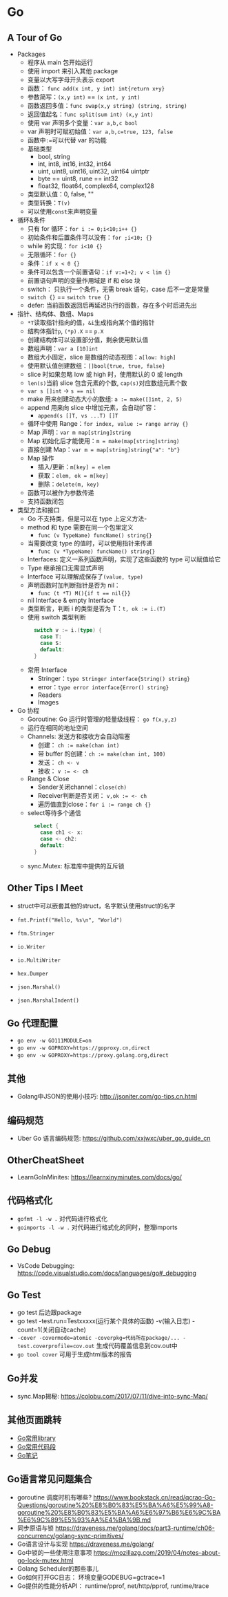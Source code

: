 # Go

## A Tour of Go

- Packages
  - 程序从 main 包开始运行
  - 使用 import 来引入其他 package
  - 变量以大写字母开头表示 export
  - 函数： `func add(x int, y int) int{return x+y}`
  - 参数简写：`(x,y int)` == `(x int, y int)`
  - 函数返回多值：`func swap(x,y string) (string, string)`
  - 返回值起名：`func split(sum int) (x,y int)`
  - 使用 var 声明多个变量：`var a,b,c bool`
  - var 声明时可赋初始值：`var a,b,c=true, 123, false`
  - 函数中`:=`可以代替 var 的功能
  - 基础类型
    - bool, string
    - int, int8, int16, int32, int64
    - uint, uint8, uint16, uint32, uint64 uintptr
    - byte == uint8, rune == int32
    - float32, float64, complex64, complex128
  - 类型默认值：0, false, ""
  - 类型转换：`T(v)`
  - 可以使用`const`来声明变量
- 循环&条件
  - 只有 for 循环：`for i := 0;i<10;i++ {}`
  - 初始条件和后置条件可以没有：`for ;i<10; {}`
  - while 的实现：`for i<10 {}`
  - 无限循环：`for {}`
  - 条件：`if x < 0 {}`
  - 条件可以包含一个前置语句：`if v:=1+2; v < lim {}`
  - 前置语句声明的变量作用域是 if 和 else 块
  - switch： 只执行一个条件，无需 break 语句，case 后不一定是常量
  - `switch {}` == `switch true {}`
  - defer: 当前函数返回后再延迟执行的函数，存在多个时后进先出
- 指针、结构体、数组、Maps
  - `*T`读取指针指向的值，`&i`生成指向某个值的指针
  - 结构体指针`p`, `(*p).X` == `p.X`
  - 创建结构体可以设置部分值，剩余使用默认值
  - 数组声明：`var a [10]int`
  - 数组大小固定，slice 是数组的动态视图：`a[low: high]`
  - 使用默认值创建数组：`[]bool{true, true, false}`
  - slice 时如果忽略 low 或 high 时，使用默认的 0 或 length
  - `len(s)`当前 slice 包含元素的个数, `cap(s)`对应数组元素个数
  - `var s []int` -> `s == nil`
  - make 用来创建动态大小的数组: `a := make([]int, 2, 5)`
  - append 用来向 slice 中增加元素，会自动扩容：
    - `append(s []T, vs ...T) []T`
  - 循环中使用 Range：`for index, value := range array {}`
  - Map 声明：`var m map[string]string`
  - Map 初始化后才能使用：`m = make(map[string]string)`
  - 直接创建 Map：`var m = map[string]string{"a": "b"}`
  - Map 操作
    - 插入/更新：`m[key] = elem`
    - 获取：`elem, ok = m[key]`
    - 删除：`delete(m, key)`
  - 函数可以被作为参数传递
  - 支持函数闭包
- 类型方法和接口
  - Go 不支持类，但是可以在 type 上定义方法-
  - method 和 type 需要在同一个包里定义
    - `func (v TypeName) funcName() string{}`
  - 当需要改变 type 的值时，可以使用指针来传递
    - `func (v *TypeName) funcName() string{}`
  - Interfaces: 定义一系列函数声明，实现了这些函数的 type 可以赋值给它
  - Type 继承接口无需显式声明
  - Interface 可以理解成保存了`(value, type)`
  - 声明函数时加判断指针是否为 nil：
    - `func (t *T) M(){if t == nil{}}`
  - nil Interface & empty Interface
  - 类型断言，判断 i 的类型是否为 T：`t, ok := i.(T)`
  - 使用 switch 类型判断
    ```go
      switch v := i.(type) {
        case T:
        case S:
        default:
      }
    ```
  - 常用 Interface
    - Stringer：`type Stringer interface{String() string}`
    - error：`type error interface{Error() string}`
    - Readers
    - Images
- Go 协程
  - Goroutine: Go 运行时管理的轻量级线程： `go f(x,y,z)`
  - 运行在相同的地址空间
  - Channels: 发送方和接收方会自动阻塞
    - 创建： `ch := make(chan int)`
    - 带 buffer 的创建：`ch := make(chan int, 100)`
    - 发送： `ch <- v`
    - 接收： `v := <- ch`
  - Range & Close
    - Sender关闭channel：`close(ch)`
    - Receiver判断是否关闭： `v,ok := <- ch`
    - 遍历值直到close：`for i := range ch {}`
  - select等待多个通信
    ```go
      select {
        case ch1 <- x:
        case <- ch2:
        default:
      }
    ```
  - sync.Mutex: 标准库中提供的互斥锁


## Other Tips I Meet

- struct中可以嵌套其他的struct，名字默认使用struct的名字

- `fmt.Printf("Hello, %s\n", "World")`
- `ftm.Stringer`
- `io.Writer`
- `io.MultiWriter`
- `hex.Dumper`
- `json.Marshal()`
- `json.MarshalIndent()`

## Go 代理配置

- `go env -w GO111MODULE=on`
- `go env -w GOPROXY=https://goproxy.cn,direct`
- `go env -w GOPROXY=https://proxy.golang.org,direct`

## 其他

- Golang中JSON的使用小技巧: <http://jsoniter.com/go-tips.cn.html>

## 编码规范

- Uber Go 语言编码规范: <https://github.com/xxjwxc/uber_go_guide_cn>

## OtherCheatSheet

- LearnGoInMinites: <https://learnxinyminutes.com/docs/go/>

## 代码格式化

- `gofmt -l -w .` 对代码进行格式化
- `goimports -l -w .` 对代码进行格式化的同时，整理imports

## Go Debug

- VsCode Debugging: <https://code.visualstudio.com/docs/languages/go#_debugging>

## Go Test

- go test 后边跟package
- go test -test.run=Testxxxxx(运行某个具体的函数) -v(输入日志) -count=1(关闭自动cache)
- `-cover -covermode=atomic -coverpkg=代码所在package/... -test.coverprofile=cov.out` 生成代码覆盖信息到cov.out中
- `go tool cover` 可用于生成html版本的报告

## Go并发

- sync.Map揭秘: <https://colobu.com/2017/07/11/dive-into-sync-Map/>

## 其他页面跳转

- [Go常用library](./go_libraries.md)
- [Go常用代码段](./go_snippets.md)
- [Go笔记](./go_note.md)

## Go语言常见问题集合

- goroutine 调度时机有哪些? <https://www.bookstack.cn/read/qcrao-Go-Questions/goroutine%20%E8%B0%83%E5%BA%A6%E5%99%A8-goroutine%20%E8%B0%83%E5%BA%A6%E6%97%B6%E6%9C%BA%E6%9C%89%E5%93%AA%E4%BA%9B.md>
- 同步原语与锁 <https://draveness.me/golang/docs/part3-runtime/ch06-concurrency/golang-sync-primitives/>
- Go语言设计与实现 <https://draveness.me/golang/>
- Go中锁的一些使用注意事项 <https://mozillazg.com/2019/04/notes-about-go-lock-mutex.html>
- Golang Scheduler的那些事儿
- Go如何打开GC日志： 环境变量GODEBUG=gctrace=1
- Go提供的性能分析API： runtime/pprof, net/http/pprof, runtime/trace
